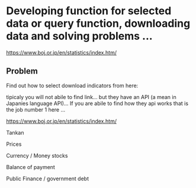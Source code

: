 # Developing function for selected data or query function, downloading data and solving problems ...

<a href="https://www.boj.or.jp/en/statistics/index.htm/">https://www.boj.or.jp/en/statistics/index.htm/</a><br>


## Problem

Find out how to select download indicators from here:

tipicaly you will not abile to find link...  but they have an API (a mean in Japanies language API)...
If you are abile to find how they api works that is the job number 1 here ...

<a href="https://www.boj.or.jp/en/statistics/index.htm/">https://www.boj.or.jp/en/statistics/index.htm/</a><br>

Tankan

Prices

Currency / Money stocks

Balance of payment

Public Finance / government debt